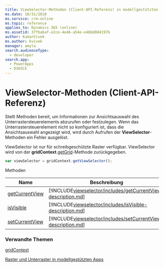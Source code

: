 ```yaml
---
title: ViewSelector-Methoden (Client-API-Referenz) in modellgestützten Apps | MicrosoftDocs
ms.date: 10/31/2018
ms.service: crm-online
ms.topic: reference
applies_to: Dynamics 365 (online)
ms.assetid: 37fbabaf-e2ce-4e46-a54e-e46bd884197b
author: KumarVivek
ms.author: kvivek
manager: amyla
search.audienceType:
  - developer
search.app:
  - PowerApps
  - D365CE
---
```

# <a name="viewselector-methods-client-api-reference"></a>ViewSelector-Methoden (Client-API-Referenz)



Stellt Methoden bereit, um Informationen zur Ansichtsauswahl des Unterrastersteuerelements abzurufen oder festzulegen. Wenn das Unterrastersteuerelement nicht so konfiguriert ist, dass die Ansichtsauswahl angezeigt wird, wird durch Aufrufen der **ViewSelector**-Methoden ein Fehler ausgelöst.

ViewSelector ist nur für schreibgeschützte Raster verfügbar. ViewSelector wird von der **gridContext**.[getGrid](gridcontrol/getViewSelector.md)-Methode zurückgegeben.

```JavaScript
var viewSelector = gridContext.getViewSelector();
```

Methoden

|Name|Beschreibung|Verfügbar für|
|--|--|--|
|[getCurrentView](viewselector/getCurrentView.md)|[!INCLUDE[viewselector/includes/getCurrentView-description.md](viewselector/includes/getCurrentView-description.md)]|Schreibgeschütztes Raster|
|[isVisible](viewselector/isVisible.md)|[!INCLUDE[viewselector/includes/isVisible-description.md](viewselector/includes/isVisible-description.md)]|Schreibgeschütztes Raster|
|[setCurrentView](viewselector/setCurrentView.md)|[!INCLUDE[viewselector/includes/setCurrentView-description.md](viewselector/includes/setCurrentView-description.md)]|Schreibgeschütztes Raster|


### <a name="related-topics"></a>Verwandte Themen

[gridContext](../grids.md#bkmk_gridcontext)

[Raster und Unterraster in modellgestützten Apps](../grids.md)


